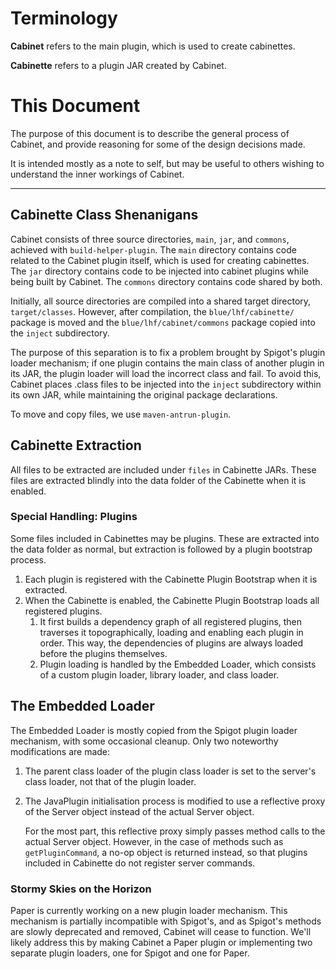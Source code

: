 Terminology
==========

**Cabinet** refers to the main plugin, which is used to create cabinettes.

**Cabinette** refers to a plugin JAR created by Cabinet.

# This Document

The purpose of this document is to describe the general process of Cabinet, and provide reasoning for some of the design decisions made.

It is intended mostly as a note to self, but may be useful to others wishing to understand the inner workings of Cabinet.

---

## Cabinette Class Shenanigans

Cabinet consists of three source directories, `main`, `jar`, and `commons`, achieved with `build-helper-plugin`. The `main` directory contains code related to the Cabinet plugin itself, which is used for creating cabinettes. The `jar` directory contains code to be injected into cabinet plugins while being built by Cabinet. The `commons` directory contains code shared by both.

Initially, all source directories are compiled into a shared target directory, `target/classes`. However, after compilation, the `blue/lhf/cabinette/` package is moved and the `blue/lhf/cabinet/commons` package copied into the `inject` subdirectory.

The purpose of this separation is to fix a problem brought by Spigot's plugin loader mechanism; if one plugin contains the main class of another plugin in its JAR, the plugin loader will load the incorrect class and fail. To avoid this, Cabinet places .class files to be injected into the `inject` subdirectory within its own JAR, while maintaining the original package declarations.

To move and copy files, we use `maven-antrun-plugin`.

## Cabinette Extraction

All files to be extracted are included under `files` in Cabinette JARs. These files are extracted blindly into the data folder of the Cabinette when it is enabled.

### Special Handling: Plugins

Some files included in Cabinettes may be plugins. These are extracted into the data folder as normal, but extraction is followed by a plugin bootstrap process.

1. Each plugin is registered with the Cabinette Plugin Bootstrap when it is extracted.
2. When the Cabinette is enabled, the Cabinette Plugin Bootstrap loads all registered plugins.
    1. It first builds a dependency graph of all registered plugins, then traverses it topographically, loading and enabling each plugin in order. This way, the dependencies of plugins are always loaded before the plugins themselves.
   2. Plugin loading is handled by the Embedded Loader, which consists of a custom plugin loader, library loader, and class loader.

## The Embedded Loader

The Embedded Loader is mostly copied from the Spigot plugin loader mechanism, with some occasional cleanup. Only two noteworthy modifications are made:

1. The parent class loader of the plugin class loader
   is set to the server's class loader, not that of
   the plugin loader.
2. The JavaPlugin initialisation process is modified
   to use a reflective proxy of the Server object
   instead of the actual Server object.

   For the most part, this reflective proxy simply passes method calls to the actual Server object. However, in the case of methods such as `getPluginCommand`, a no-op object is returned instead, so that plugins included in Cabinette do not register server commands.

### Stormy Skies on the Horizon
Paper is currently working on a new plugin loader mechanism. This mechanism is partially incompatible with Spigot's, and as Spigot's methods are slowly deprecated and removed, Cabinet will cease to function. We'll likely address this by making Cabinet a Paper plugin or implementing two separate plugin loaders, one for Spigot and one for Paper.


